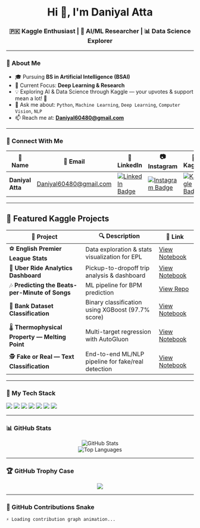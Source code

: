 <h1 align="center">Hi 👋, I'm Daniyal Atta</h1>
<h3 align="center">🇵🇰 Kaggle Enthusiast | 🤖 AI/ML Researcher | 📊 Data Science Explorer</h3>

---

### 🧠 About Me  

- 🎓 Pursuing **BS in Artificial Intelligence (BSAI)**  
- 🔭 Current Focus: **Deep Learning & Research**  
- 💡 Exploring AI & Data Science through Kaggle — your upvotes & support mean a lot! 🙌  
- 💬 Ask me about: `Python`, `Machine Learning`, `Deep Learning`, `Computer Vision`, `NLP`  
- 📫 Reach me at: **Daniyal60480@gmail.com**  

---

### 🔗 Connect With Me  

| 📛 Name | 📧 Email | 🔗 LinkedIn | 📷 Instagram | 🧠 Kaggle |
|--------|----------|-------------|--------------|-----------|
| **Daniyal Atta** | Daniyal60480@gmail.com | [![LinkedIn Badge](https://img.shields.io/badge/-LinkedIn-0A66C2?style=for-the-badge&logo=linkedin&logoColor=white)](https://www.linkedin.com/in/daniyal-atta-5696b32ba/) | [![Instagram Badge](https://img.shields.io/badge/-Instagram-E4405F?style=for-the-badge&logo=instagram&logoColor=white)](https://www.instagram.com/ruh_dani) | [![Kaggle Badge](https://img.shields.io/badge/-Kaggle-20BEFF?style=for-the-badge&logo=kaggle&logoColor=white)](https://www.kaggle.com/daniyalatta) |

---

## 🚀 Featured Kaggle Projects  

| 📌 Project | 🔍 Description | 🔗 Link |
|-----------|----------------|--------|
| ⚽ **English Premier League Stats** | Data exploration & stats visualization for EPL | [View Notebook](https://www.kaggle.com/code/daniyalatta/this-is-best-english-premier-league-notebook) |
| 🚕 **Uber Ride Analytics Dashboard** | Pickup-to-dropoff trip analysis & dashboard | [View Notebook](https://www.kaggle.com/code/daniyalatta/best-full-analysis-uber-pickup-to-drop-off) |
| 🎶 **Predicting the Beats-per-Minute of Songs** | ML pipeline for BPM prediction | [View Repo](https://github.com/DaniyalJutt/Predicting-the-Beats-per-Minute-of-Songs) |
| 🏦 **Bank Dataset Classification** | Binary classification using XGBoost (97.7% score) | [View Notebook](https://www.kaggle.com/code/daniyalatta/binary-classification-bank-dataset-xgboost-0-977) |
| 🌡️ **Thermophysical Property — Melting Point** | Multi-target regression with AutoGluon | [View Notebook](https://www.kaggle.com/code/daniyalatta/autogluon-multi-1-upvote-1-motivations) |
| 🕵️ **Fake or Real — Text Classification** | End-to-end ML/NLP pipeline for fake/real detection | [View Notebook](https://www.kaggle.com/code/daniyalatta/fake-real-endtoend-text-class-ml89-copy-test) |

---

### 🚀 My Tech Stack  

<p align="left">
  <img src="https://img.shields.io/badge/Python-3670A0?style=for-the-badge&logo=python&logoColor=white" />
  <img src="https://img.shields.io/badge/Machine%20Learning-FFD43B?style=for-the-badge&logo=scikit-learn&logoColor=black" />
  <img src="https://img.shields.io/badge/Deep%20Learning-FF6F00?style=for-the-badge&logo=tensorflow&logoColor=white" />
  <img src="https://img.shields.io/badge/PyTorch-EE4C2C?style=for-the-badge&logo=pytorch&logoColor=white" />
  <img src="https://img.shields.io/badge/NLP-4B8BBE?style=for-the-badge&logo=spacy&logoColor=white" />
  <img src="https://img.shields.io/badge/Computer%20Vision-0096FF?style=for-the-badge&logo=opencv&logoColor=white" />
  <img src="https://img.shields.io/badge/Data%20Visualization-FF6384?style=for-the-badge&logo=plotly&logoColor=white" />
</p>

---

### 📊 GitHub Stats  

<p align="center">
  <img src="https://github-readme-stats.vercel.app/api?username=DaniyalJutt&show_icons=true&theme=github_dark" alt="GitHub Stats" />
  <br />
  <img src="https://github-readme-stats.vercel.app/api/top-langs/?username=DaniyalJutt&layout=compact&theme=github_dark" alt="Top Languages" />
</p>

---

### 🏆 GitHub Trophy Case  

<p align="center">
  <img src="https://github-profile-trophy.vercel.app/?username=DaniyalJutt&theme=onedark&no-frame=true&row=1&column=7" />
</p>

---

### 🐍 GitHub Contributions Snake  

```text
⚡ Loading contribution graph animation...
